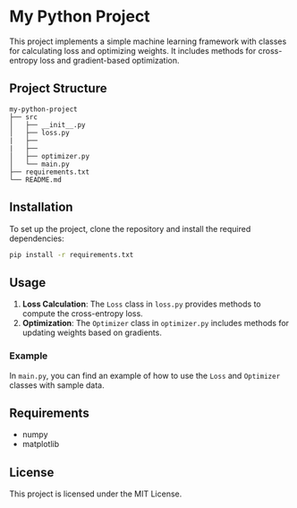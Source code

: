 # My Python Project

This project implements a simple machine learning framework with classes for calculating loss and optimizing weights. It includes methods for cross-entropy loss and gradient-based optimization.

## Project Structure

```
my-python-project
├── src
│   ├── __init__.py
│   ├── loss.py
|   ├──
|   ├──
│   ├── optimizer.py
│   └── main.py
├── requirements.txt
└── README.md
```

## Installation

To set up the project, clone the repository and install the required dependencies:

```bash
pip install -r requirements.txt
```

## Usage

1. **Loss Calculation**: The `Loss` class in `loss.py` provides methods to compute the cross-entropy loss.
2. **Optimization**: The `Optimizer` class in `optimizer.py` includes methods for updating weights based on gradients.

### Example

In `main.py`, you can find an example of how to use the `Loss` and `Optimizer` classes with sample data.

## Requirements

- numpy
- matplotlib

## License

This project is licensed under the MIT License.